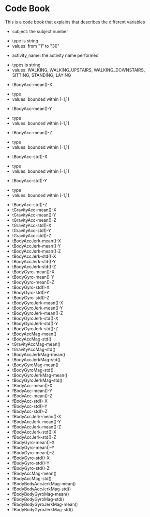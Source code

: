 # Code Book
This is a code book that explains that describes the different variables



- subject: the subject number 
* type is string 
* values: from "1" to "30"
- activity_name: the activity name performed
* types is string
* values: WALKING, WALKING_UPSTAIRS, WALKING_DOWNSTAIRS, SITTING, STANDING, LAYING
- tBodyAcc-mean()-X
* type 
* values: bounded within [-1,1]
- tBodyAcc-mean()-Y 
* type 
* values: bounded within [-1,1]
- tBodyAcc-mean()-Z
* type 
* values: bounded within [-1,1]
- tBodyAcc-std()-X 
* type 
* values: bounded within [-1,1]
- tBodyAcc-std()-Y
* type 
* values: bounded within [-1,1]
- tBodyAcc-std()-Z 
- tGravityAcc-mean()-X 
- tGravityAcc-mean()-Y
- tGravityAcc-mean()-Z
- tGravityAcc-std()-X
- tGravityAcc-std()-Y
- tGravityAcc-std()-Z 
- tBodyAccJerk-mean()-X
- tBodyAccJerk-mean()-Y 
- tBodyAccJerk-mean()-Z
- tBodyAccJerk-std()-X
- tBodyAccJerk-std()-Y
- tBodyAccJerk-std()-Z
- tBodyGyro-mean()-X
- tBodyGyro-mean()-Y
- tBodyGyro-mean()-Z 
- tBodyGyro-std()-X
- tBodyGyro-std()-Y
- tBodyGyro-std()-Z 
- tBodyGyroJerk-mean()-X 
- tBodyGyroJerk-mean()-Y
- tBodyGyroJerk-mean()-Z
- tBodyGyroJerk-std()-X 
- tBodyGyroJerk-std()-Y 
- tBodyGyroJerk-std()-Z
- tBodyAccMag-mean() 
- tBodyAccMag-std()
- tGravityAccMag-mean() 
- tGravityAccMag-std() 
- tBodyAccJerkMag-mean()
- tBodyAccJerkMag-std()
- tBodyGyroMag-mean() 
- tBodyGyroMag-std() 
- tBodyGyroJerkMag-mean()
- tBodyGyroJerkMag-std() 
- fBodyAcc-mean()-X 
- fBodyAcc-mean()-Y 
- fBodyAcc-mean()-Z 
- fBodyAcc-std()-X
- fBodyAcc-std()-Y 
- fBodyAcc-std()-Z 
- fBodyAccJerk-mean()-X
- fBodyAccJerk-mean()-Y 
- fBodyAccJerk-mean()-Z 
- fBodyAccJerk-std()-X
- fBodyAccJerk-std()-Z
- fBodyGyro-mean()-X
- fBodyGyro-mean()-Y
- fBodyGyro-mean()-Z 
- fBodyGyro-std()-X 
- fBodyGyro-std()-Y 
- fBodyGyro-std()-Z 
- fBodyAccMag-mean() 
- fBodyAccMag-std()
- fBodyBodyAccJerkMag-mean()
- fBodyBodyAccJerkMag-std()
- fBodyBodyGyroMag-mean()
- fBodyBodyGyroMag-std()
- fBodyBodyGyroJerkMag-mean()
- fBodyBodyGyroJerkMag-std()